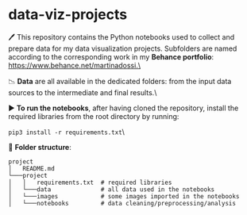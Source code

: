 # data-viz-projects


🖊️ This repository contains the Python notebooks used to collect and prepare data for my data visualization projects. 
Subfolders are named according to the corresponding work in my **Behance portfolio**: https://www.behance.net/martinadossi.\

📉 **Data** are all available in the dedicated folders: from the input data sources to the intermediate and final results.\

▶ **To run the notebooks**, after having cloned the repository, install the required libraries from the root directory by running:

`pip3 install -r requirements.txt`\

📁 **Folder structure**:

```
project
│   README.md
└───project
│   │   requirements.txt  # required libraries
│   └───data              # all data used in the notebooks
│   └───images            # some images imported in the notebooks
│   └───notebooks         # data cleaning/preprocessing/analysis

```
